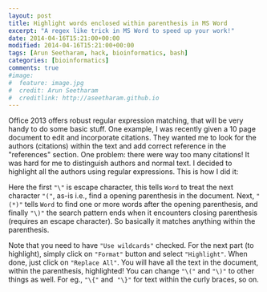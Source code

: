 ```yaml
---
layout: post
title: Highlight words enclosed within parenthesis in MS Word
excerpt: "A regex like trick in MS Word to speed up your work!"
date: 2014-04-16T15:21:00+00:00
modified: 2014-04-16T15:21:00+00:00
tags: [Arun Seetharam, hack, bioinformatics, bash]
categories: [bioinformatics]
comments: true
#image:
#  feature: image.jpg
#  credit: Arun Seetharam
#  creditlink: http://aseetharam.github.io
---
```


Office 2013 offers robust regular expression matching, that will be very handy to do some basic stuff. One example, I was recently given a 10 page document to edit and incorporate citations. They wanted me to look for the authors (citations) within the text and add correct reference in the "references" section. One problem: there were way too many citations! It was hard for me to distinguish authors and normal text. I decided to highlight all the authors using regular expressions. This is how I did it:




Here the first `"\"` is escape character, this tells `Word` to treat the next character `"("`, as-is i.e., find a opening parenthesis in the document. Next, `"(*)"` tells `Word` to find one or more words after the opening parenthesis, and finally `"\)"` the search pattern ends when it encounters closing parenthesis (requires an escape character). So basically it matches anything within the parenthesis.

Note that you need to have `"Use wildcards"` checked. For the next part (to highlight), simply click on `"Format"` button and select `"Highlight"`. When done, just click on `"Replace All"`. You will have all the text in the document, within the parenthesis, highlighted! You can change `"\("` and `"\)"` to other things as well. For eg., `"\{"` and  `"\}"` for text within the curly braces, so on.


